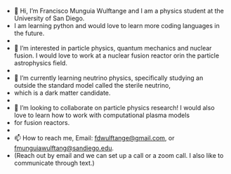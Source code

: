 - 👋 Hi, I’m Francisco Munguia Wulftange and I am a physics student at the University of San Diego.
- I am learning python and would love to learn more coding languages in the future. 
- 
- 👀 I’m interested in particle physics, quantum mechanics and nuclear fusion. I would love to work at a nuclear fusion reactor orin the particle astrophysics field.
- 
- 🌱 I’m currently learning neutrino physics, specifically studying an outside the standard model called the sterile neutrino,
-    which is a dark matter candidate.
-    
- 💞️ I’m looking to collaborate on particle physics research! I would also love to learn how to work with computational plasma models 
-    for fusion reactors. 
-    
- 📫 How to reach me, Email: fdwulftange@gmail.com, or fmunguiawulftang@sandiego.edu.
- (Reach out by email and we can set up a call or a zoom call. I also like to communicate through text.)

<!---
fdwulftange/fdwulftange is a ✨ special ✨ repository because its `README.md` (this file) appears on your GitHub profile.
You can click the Preview link to take a look at your changes.
--->
